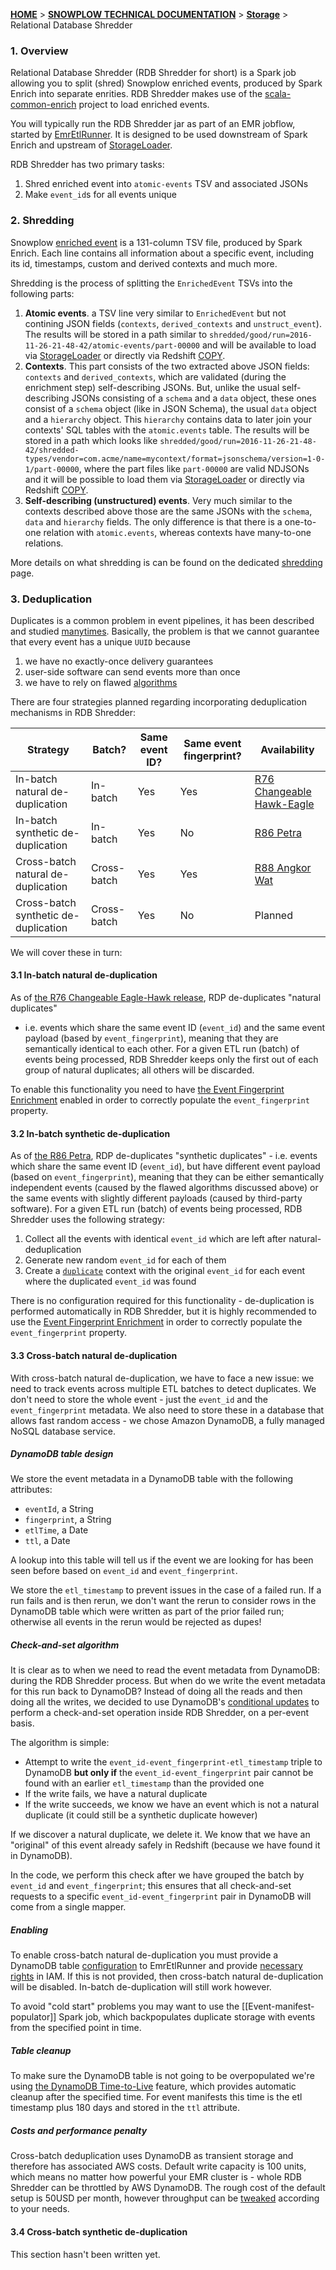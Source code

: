[**HOME**](Home) > [**SNOWPLOW TECHNICAL DOCUMENTATION**](Snowplow-technical-documentation) > [**Storage**](storage-documentation) > Relational Database Shredder

<a name="overview">

### 1. Overview

Relational Database Shredder (RDB Shredder for short) is a Spark job allowing you to split (shred)
Snowplow enriched events, produced by Spark Enrich into separate enrities. RDB Shredder makes use of
the [scala-common-enrich][sce] project to load enriched events.

You will typically run the RDB Shredder jar as part of an EMR jobflow, started by
[EmrEtlRunner](EmrEtlRunner). It is designed to be used downstream of Spark Enrich and upstream of
[StorageLoader](StorageLoader).

RDB Shredder has two primary tasks:

1. Shred enriched event into `atomic-events` TSV and associated JSONs
2. Make `event_id`s for all events unique

<a name="shredding">

### 2. Shredding

Snowplow [enriched event][EnrichedEvent] is a 131-column TSV file, produced by Spark Enrich. Each
line contains all information about a specific event, including its id, timestamps, custom and
derived contexts and much more.

Shredding is the process of splitting the `EnrichedEvent` TSVs into the following parts:

1. **Atomic events**. a TSV line very similar to `EnrichedEvent` but not contining
   JSON fields (`contexts`, `derived_contexts` and `unstruct_event`). The results
   will be stored in a path similar to
   `shredded/good/run=2016-11-26-21-48-42/atomic-events/part-00000`
   and will be available to load via [StorageLoader](StorageLoader) or directly
   via Redshift [COPY][redshift-copy].
2. **Contexts**. This part consists of the two extracted above JSON fields:
   `contexts` and `derived_contexts`, which are validated (during the enrichment step)
   self-describing JSONs. But, unlike the usual self-describing JSONs consisting of a
   `schema` and a `data` object, these ones consist of a `schema` object
   (like in JSON Schema), the usual `data` object and a `hierarchy` object. This
   `hierarchy` contains data to later join your contexts' SQL tables with the
   `atomic.events` table. The results will be stored in a path which looks like
   `shredded/good/run=2016-11-26-21-48-42/shredded-types/vendor=com.acme/name=mycontext/format=jsonschema/version=1-0-1/part-00000`,
   where the part files like `part-00000` are valid NDJSONs and it will be possible to load them
   via [StorageLoader](StorageLoader) or directly via Redshift [COPY][redshift-copy].
3. **Self-describing (unstructured) events**. Very much similar to the contexts described above
   those are the same JSONs with the `schema`, `data` and `hierarchy` fields. The only difference
   is that there is a one-to-one relation with `atomic.events`, whereas contexts have
   many-to-one relations.

More details on what shredding is can be found on the dedicated [shredding](Shredding) page.

<a name="deduplication">

### 3. Deduplication

Duplicates is a common problem in event pipelines, it has been described and studied
[many][dealing-with-duplicate-event-ids][times][r76-release]. Basically, the
problem is that we cannot guarantee that every event has a unique `UUID` because

1. we have no exactly-once delivery guarantees
2. user-side software can send events more than once
3. we have to rely on flawed [algorithms][issue-2967]

There are four strategies planned regarding incorporating deduplication mechanisms in RDB Shredder:

| Strategy                             | Batch?      | Same event ID? | Same event fingerprint? | Availability                              |
|--------------------------------------|-------------|----------------|-------------------------|-------------------------------------------|
| In-batch natural de-duplication      | In-batch    | Yes            | Yes                     | [R76 Changeable Hawk-Eagle][r76-release]  |
| In-batch synthetic de-duplication    | In-batch    | Yes            | No                      | [R86 Petra][r86-release]                  |
| Cross-batch natural de-duplication   | Cross-batch | Yes            | Yes                     | [R88 Angkor Wat][r88-release]             |
| Cross-batch synthetic de-duplication | Cross-batch | Yes            | No                      | Planned                                   |

We will cover these in turn:

<a name="inbatch-natural-deduplication">

#### 3.1 In-batch natural de-duplication

As of [the R76 Changeable Eagle-Hawk release][r76-release], RDP de-duplicates "natural duplicates"
- i.e. events which share the same event ID (`event_id`) and the same event payload (based by
`event_fingerprint`), meaning that they are semantically identical to each other. For a given ETL
run (batch) of events being processed, RDB Shredder keeps only the first out of each group of
natural duplicates; all others will be discarded.

To enable this functionality you need to have
[the Event Fingerprint Enrichment][fingerprint-enrichment] enabled in order to correctly populate
the `event_fingerprint` property.

<a name="inbatch-synthetic-deduplication">

#### 3.2 In-batch synthetic de-duplication

As of [the R86 Petra][r86-release], RDP de-duplicates "synthetic duplicates" - i.e. events which
share the same event ID (`event_id`), but have different event payload (based on
`event_fingerprint`), meaning that they can be either semantically independent events (caused by
the flawed algorithms discussed above) or the same events with slightly different payloads (caused
by third-party software). For a given ETL run (batch) of events being processed,
RDB Shredder uses the following strategy:

1. Collect all the events with identical `event_id` which are left after natural-deduplication
2. Generate new random `event_id` for each of them
3. Create a [`duplicate`][duplicate-schema] context with the original `event_id` for each event
where the duplicated `event_id` was found

There is no configuration required for this functionality - de-duplication is performed
automatically in RDB Shredder, but it is highly recommended to use the
[Event Fingerprint Enrichment][fingerprint-enrichment] in order to correctly populate the
`event_fingerprint` property.

<a name="crossbatch-deduplication">

#### 3.3 Cross-batch natural de-duplication

With cross-batch natural de-duplication, we have to face a new issue: we need to track events across
multiple ETL batches to detect duplicates. We don't need to store the whole event - just the
`event_id` and the `event_fingerprint` metadata. We also need to store these in a database that
allows fast random access - we chose Amazon DynamoDB, a fully managed NoSQL database service.

##### DynamoDB table design

We store the event metadata in a DynamoDB table with the following attributes:

* `eventId`, a String
* `fingerprint`, a String
* `etlTime`, a Date
* `ttl`, a Date

A lookup into this table will tell us if the event we are looking for has been seen before based on
`event_id` and `event_fingerprint`.

We store the `etl_timestamp` to prevent issues in the case of a failed run.
If a run fails and is then rerun, we don't want the rerun to consider rows in the DynamoDB table
which were written as part of the prior failed run; otherwise all events in the rerun would be
rejected as dupes!

##### Check-and-set algorithm

It is clear as to when we need to read the event metadata from DynamoDB: during the RDB Shredder
process. But when do we write the event metadata for this run back to DynamoDB? Instead of doing all
the reads and then doing all the writes, we decided to use DynamoDB's
[conditional updates][dynamodb-cond-writes] to perform a check-and-set operation inside RDB
Shredder, on a per-event basis.

The algorithm is simple:

* Attempt to write the `event_id-event_fingerprint-etl_timestamp` triple to DynamoDB **but only if**
the `event_id-event_fingerprint` pair cannot be found with an earlier `etl_timestamp` than the
provided one
* If the write fails, we have a natural duplicate
* If the write succeeds, we know we have an event which is not a natural duplicate (it could still
be a synthetic duplicate however)

If we discover a natural duplicate, we delete it. We know that we have an "original" of this event
already safely in Redshift (because we have found it in DynamoDB).

In the code, we perform this check after we have grouped the batch by `event_id` and
`event_fingerprint`; this ensures that all check-and-set requests to a specific
`event_id-event_fingerprint` pair in DynamoDB will come from a single mapper.

##### Enabling

To enable cross-batch natural de-duplication you must provide a DynamoDB table
[configuration][dynamodb-storage-target] to EmrEtlRunner and provide
[necessary rights][dynamodb-setup-guide] in IAM. If this is not provided, then cross-batch natural
de-duplication will be disabled. In-batch de-duplication will still work however.

To avoid "cold start" problems you may want to use the [[Event-manifest-populator]] Spark job, which
backpopulates duplicate storage with events from the specified point in time.

##### Table cleanup

To make sure the DynamoDB table is not going to be overpopulated we're using
[the DynamoDB Time-to-Live][dynamodb-ttl] feature, which provides automatic cleanup after the
specified time. For event manifests this time is the etl timestamp plus 180 days and stored in the
`ttl` attribute.

##### Costs and performance penalty

Cross-batch deduplication uses DynamoDB as transient storage and therefore has associated AWS costs.
Default write capacity is 100 units, which means no matter how powerful your EMR cluster is - whole
RDB Shredder can be throttled by AWS DynamoDB. The rough cost of the default setup is 50USD per
month, however throughput can be [tweaked][dynamodb-setup-guide] according to your needs.

#### 3.4 Cross-batch synthetic de-duplication

This section hasn't been written yet.

[dynamodb-setup-guide]: https://github.com/snowplow/snowplow/wiki/Setting-up-Amazon-DynamoDB

[redshift-copy]: http://docs.aws.amazon.com/redshift/latest/dg/copy-parameters-data-source-s3.html
[dynamodb-cond-writes]: http://docs.aws.amazon.com/amazondynamodb/latest/developerguide/WorkingWithItems.html#WorkingWithItems.ConditionalUpdate
[dynamodb-ttl]: http://docs.aws.amazon.com/amazondynamodb/latest/developerguide/TTL.html
[ndjson]: http://ndjson.org/
[scalding]: https://github.com/twitter/scalding
[cascading]: http://www.cascading.org/

[issue-2967]: http://snowplowanalytics.com/blog/2016/01/26/snowplow-r76-changeable-hawk-eagle-released/#deduplication

[EnrichedEvent]: https://github.com/snowplow/snowplow/blob/master/3-enrich/scala-common-enrich/src/main/scala/com.snowplowanalytics.snowplow.enrich/common/outputs/EnrichedEvent.scala
[fingerprint-enrichment]: https://github.com/snowplow/snowplow/wiki/Event-fingerprint-enrichment
[sce]: https://github.com/snowplow/snowplow/tree/master/3-enrich/scala-common-enrich
[dealing-with-duplicate-event-ids]: http://snowplowanalytics.com/blog/2015/08/19/dealing-with-duplicate-event-ids/
[r76-release]: http://snowplowanalytics.com/blog/2016/01/26/snowplow-r76-changeable-hawk-eagle-released/#deduplication
[r86-release]: http://snowplowanalytics.com/blog/2016/12/20/snowplow-r86-petra-released/
[r88-release]: http://snowplowanalytics.com/blog/2017/04/27/snowplow-r88-angkor-wat-released/
[duplicate-schema]: https://github.com/snowplow/iglu-central/blob/master/schemas/com.snowplowanalytics.snowplow/duplicate/jsonschema/1-0-0
[dynamodb-storage-target]: https://github.com/snowplow/snowplow/wiki/Configuring-storage-targets#dynamodb
